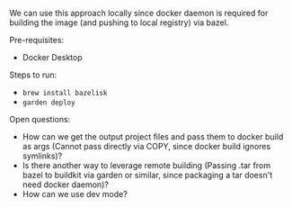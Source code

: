We can use this approach locally since docker daemon is required for building the image (and pushing to local registry) via bazel.

Pre-requisites:
- Docker Desktop

Steps to run:
- `brew install bazelisk`
- `garden deploy`

Open questions:
- How can we get the output project files and pass them to docker build as args (Cannot pass directly via COPY, since docker build ignores symlinks)?
- Is there another way to leverage remote building (Passing .tar from bazel to buildkit via garden or similar, since packaging a tar doesn't need docker daemon)?
- How can we use dev mode?
